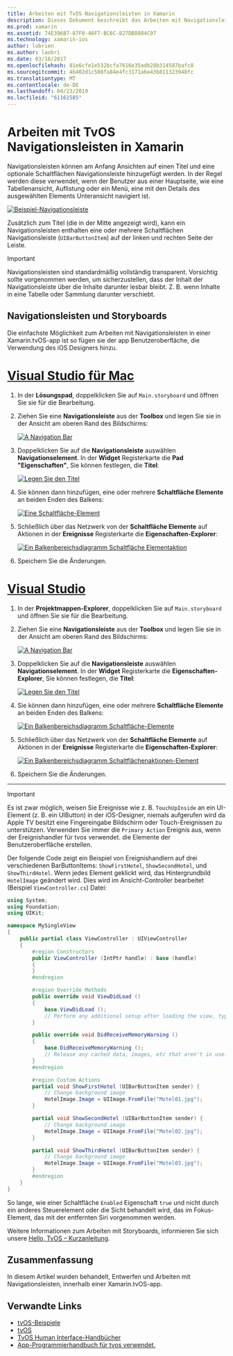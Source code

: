```yaml
---
title: Arbeiten mit TvOS Navigationsleisten in Xamarin
description: Dieses Dokument beschreibt das Arbeiten mit Navigationsleisten in einer TvOS-app mit Xamarin erstellt wurde. Einrichten von Navigationsleisten in einem Storyboard und reagieren auf Ereignisse aus dieser Schaltflächen werden erörtert.
ms.prod: xamarin
ms.assetid: 74E396B7-87F0-46F7-BC6C-827DB8884C97
ms.technology: xamarin-ios
author: lobrien
ms.author: laobri
ms.date: 03/16/2017
ms.openlocfilehash: 81e6cfe1e532bcfa7616e35adb28b314587bafc8
ms.sourcegitcommit: 4b402d1c508fa84e4fc3171a6e43b811323948fc
ms.translationtype: MT
ms.contentlocale: de-DE
ms.lasthandoff: 04/23/2019
ms.locfileid: "61161585"
---
```

# <a name="working-with-tvos-navigation-bars-in-xamarin"></a>Arbeiten mit TvOS Navigationsleisten in Xamarin

Navigationsleisten können am Anfang Ansichten auf einen Titel und eine optionale Schaltflächen Navigationsleiste hinzugefügt werden. In der Regel werden diese verwendet, wenn der Benutzer aus einer Hauptseite, wie eine Tabellenansicht, Auflistung oder ein Menü, eine mit den Details des ausgewählten Elements Unteransicht navigiert ist.

[![](navigation-bars-images/navbar01.png "Beispiel-Navigationsleiste")](navigation-bars-images/navbar01.png#lightbox)

Zusätzlich zum Titel (die in der Mitte angezeigt wird), kann ein Navigationsleisten enthalten eine oder mehrere Schaltflächen Navigationsleiste (`UIBarButtonItem`) auf der linken und rechten Seite der Leiste.

> [!IMPORTANT]
> Navigationsleisten sind standardmäßig vollständig transparent. Vorsichtig sollte vorgenommen werden, um sicherzustellen, dass der Inhalt der Navigationsleiste über die Inhalte darunter lesbar bleibt. Z. B. wenn Inhalte in eine Tabelle oder Sammlung darunter verschiebt.

<a name="Navigation-Bars-and-Storyboards" />

## <a name="navigation-bars-and-storyboards"></a>Navigationsleisten und Storyboards

Die einfachste Möglichkeit zum Arbeiten mit Navigationsleisten in einer Xamarin.tvOS-app ist so fügen sie der app Benutzeroberfläche, die Verwendung des iOS Designers hinzu.

# <a name="visual-studio-for-mactabmacos"></a>[Visual Studio für Mac](#tab/macos)

1. In der **Lösungspad**, doppelklicken Sie auf `Main.storyboard` und öffnen Sie sie für die Bearbeitung.
1. Ziehen Sie eine **Navigationsleiste** aus der **Toolbox** und legen Sie sie in der Ansicht am oberen Rand des Bildschirms: 

    [![](navigation-bars-images/navbar02.png "A Navigation Bar")](navigation-bars-images/navbar02.png#lightbox)
1. Doppelklicken Sie auf die **Navigationsleiste** auswählen **Navigationselement**. In der **Widget** Registerkarte die **Pad "Eigenschaften"**, Sie können festlegen, die **Titel**: 

    [![](navigation-bars-images/navbar03.png "Legen Sie den Titel")](navigation-bars-images/navbar03.png#lightbox)
1. Sie können dann hinzufügen, eine oder mehrere **Schaltfläche Elemente** an beiden Enden des Balkens: 

    [![](navigation-bars-images/navbar04.png "Eine Schaltfläche-Element")](navigation-bars-images/navbar04.png#lightbox)
1. Schließlich über das Netzwerk von der **Schaltfläche Elemente** auf Aktionen in der **Ereignisse** Registerkarte die **Eigenschaften-Explorer**: 

    [![](navigation-bars-images/navbar05.png "Ein Balkenbereichsdiagramm Schaltfläche Elementaktion")](navigation-bars-images/navbar05.png#lightbox)
1. Speichern Sie die Änderungen.


# <a name="visual-studiotabwindows"></a>[Visual Studio](#tab/windows)


1. In der **Projektmappen-Explorer**, doppelklicken Sie auf `Main.storyboard` und öffnen Sie sie für die Bearbeitung.
1. Ziehen Sie eine **Navigationsleiste** aus der **Toolbox** und legen Sie sie in der Ansicht am oberen Rand des Bildschirms: 

    [![](navigation-bars-images/navbar02-vs.png "A Navigation Bar")](navigation-bars-images/navbar02-vs.png#lightbox)
1. Doppelklicken Sie auf die **Navigationsleiste** auswählen **Navigationselement**. In der **Widget** Registerkarte die **Eigenschaften-Explorer**, Sie können festlegen, die **Titel**: 

    [![](navigation-bars-images/navbar03-vs.png "Legen Sie den Titel")](navigation-bars-images/navbar03-vs.png#lightbox)
1. Sie können dann hinzufügen, eine oder mehrere **Schaltfläche Elemente** an beiden Enden des Balkens: 

    [![](navigation-bars-images/navbar04-vs.png "Ein Balkenbereichsdiagramm Schaltfläche-Elemente")](navigation-bars-images/navbar04-vs.png#lightbox)
1. Schließlich über das Netzwerk von der **Schaltfläche Elemente** auf Aktionen in der **Ereignisse** Registerkarte die **Eigenschaften-Explorer**: 

    [![](navigation-bars-images/navbar05-vs.png "Ein Balkenbereichsdiagramm Schaltflächenaktionen-Element")](navigation-bars-images/navbar05-vs.png#lightbox)
1. Speichern Sie die Änderungen.


-----

> [!IMPORTANT]
> Es ist zwar möglich, weisen Sie Ereignisse wie z. B. `TouchUpInside` an ein UI-Element (z. B. ein UIButton) in der iOS-Designer, niemals aufgerufen wird da Apple TV besitzt eine Fingereingabe Bildschirm oder Touch-Ereignissen zu unterstützen. Verwenden Sie immer die `Primary Action` Ereignis aus, wenn der Ereignishandler für tvos verwendet. die Elemente der Benutzeroberfläche erstellen.

Der folgende Code zeigt ein Beispiel von Ereignishandlern auf drei verschiedenen BarButtonItems: `ShowFirstHotel`, `ShowSecondHotel`, und `ShowThirdHotel`. Wenn jedes Element geklickt wird, das Hintergrundbild `HotelImage` geändert wird. Dies wird im Ansicht-Controller bearbeitet (Beispiel `ViewController.cs`) Datei:

```csharp
using System;
using Foundation;
using UIKit;

namespace MySingleView
{
    public partial class ViewController : UIViewController
    {
        #region Constructors
        public ViewController (IntPtr handle) : base (handle)
        {
        }
        #endregion

        #region Override Methods
        public override void ViewDidLoad ()
        {
            base.ViewDidLoad ();
            // Perform any additional setup after loading the view, typically from a nib.
        }

        public override void DidReceiveMemoryWarning ()
        {
            base.DidReceiveMemoryWarning ();
            // Release any cached data, images, etc that aren't in use.
        }
        #endregion

        #region Custom Actions
        partial void ShowFirstHotel (UIBarButtonItem sender) {
            // Change background image
            HotelImage.Image = UIImage.FromFile("Motel01.jpg");
        }

        partial void ShowSecondHotel (UIBarButtonItem sender) {
            // Change background image
            HotelImage.Image = UIImage.FromFile("Motel02.jpg");
        }

        partial void ShowThirdHotel (UIBarButtonItem sender) {
            // Change background image
            HotelImage.Image = UIImage.FromFile("Motel03.jpg");
        }
        #endregion
    }
}
```

So lange, wie einer Schaltfläche `Enabled` Eigenschaft `true` und nicht durch ein anderes Steuerelement oder die Sicht behandelt wird, das im Fokus-Element, das mit der entfernten Siri vorgenommen werden.

Weitere Informationen zum Arbeiten mit Storyboards, informieren Sie sich unsere [Hello, TvOS – Kurzanleitung](~/ios/tvos/get-started/hello-tvos.md). 

<a name="Summary" />

## <a name="summary"></a>Zusammenfassung

In diesem Artikel wurden behandelt, Entwerfen und Arbeiten mit Navigationsleisten, innerhalb einer Xamarin.tvOS-app.



## <a name="related-links"></a>Verwandte Links

- [tvOS-Beispiele](https://developer.xamarin.com/samples/tvos/all/)
- [tvOS](https://developer.apple.com/tvos/)
- [TvOS Human Interface-Handbücher](https://developer.apple.com/tvos/human-interface-guidelines/)
- [App-Programmierhandbuch für tvos verwendet.](https://developer.apple.com/library/prerelease/tvos/documentation/General/Conceptual/AppleTV_PG/)
